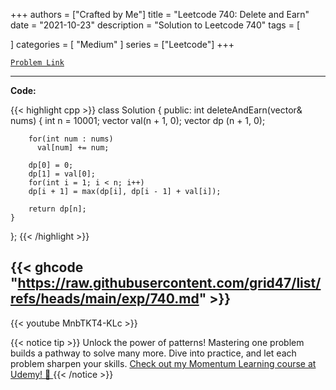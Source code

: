 
+++
authors = ["Crafted by Me"]
title = "Leetcode 740: Delete and Earn"
date = "2021-10-23"
description = "Solution to Leetcode 740"
tags = [
    
]
categories = [
    "Medium"
]
series = ["Leetcode"]
+++



[`Problem Link`](https://leetcode.com/problems/delete-and-earn/description/)

---

**Code:**

{{< highlight cpp >}}
class Solution {
public:
    int deleteAndEarn(vector<int>& nums) {
        int n = 10001;
        vector<int> val(n + 1, 0);
        vector<int> dp (n + 1, 0);
        
        for(int num : nums)
          val[num] += num;
        
        dp[0] = 0;
        dp[1] = val[0];
        for(int i = 1; i < n; i++)
        dp[i + 1] = max(dp[i], dp[i - 1] + val[i]);
        
        return dp[n];
    }
};
{{< /highlight >}}

{{< ghcode "https://raw.githubusercontent.com/grid47/list/refs/heads/main/exp/740.md" >}}
---
{{< youtube MnbTKT4-KLc >}}

{{< notice tip >}}
Unlock the power of patterns! Mastering one problem builds a pathway to solve many more. Dive into practice, and let each problem sharpen your skills. [Check out my Momentum Learning course at Udemy! 🚀 ](https://www.udemy.com/course/algorithms-and-data-structures-in-cpp/)
{{< /notice >}}

